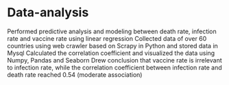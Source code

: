 # Data-analysis
Performed predictive analysis and modeling between death rate, infection rate and vaccine rate using linear regression
Collected data of over 60 countries using web crawler based on Scrapy in Python and stored data in Mysql
Calculated the correlation coefficient and visualized the data using Numpy, Pandas and Seaborn
Drew conclusion that vaccine rate is irrelevant to infection rate, while the correlation coefficient between infection rate and death rate reached 0.54 (moderate association)

